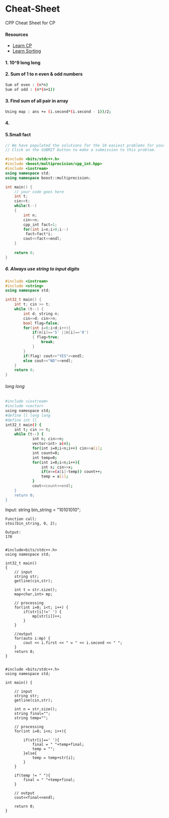 # Cheat-Sheet
CPP Cheat Sheet for CP

#### Resources
- [Learn CP](https://github.com/hkirat/Algorithmic-Resources)
- [Learn Sorting](https://lamfo-unb.github.io/2019/04/21/Sorting-algorithms/)

#### 1. 10^9 long long
#### 2. Sum of 1 to n even & odd numbers
```bash
Sum of even : (n*n)
Sum of odd : (n*(n+1))
```

#### 3. Find sum of all pair in array
```bash
Using map : ans += (i.second*(i.second - 1))/2;
```
#### 4.
#### 5.Small fact
```cpp
// We have populated the solutions for the 10 easiest problems for your support.
// Click on the SUBMIT button to make a submission to this problem.

#include <bits/stdc++.h>
#include <boost/multiprecision/cpp_int.hpp>
#include <iostream>
using namespace std;
using namespace boost::multiprecision;

int main() {
	// your code goes here
	int t;
	cin>>t;
	while(t--)
	{
	    int n;
	    cin>>n;
	    cpp_int fact=1;
	    for(int i=n;i>0;i--)
	     fact=fact*i;
	    cout<<fact<<endl; 
	}
	
	return 0;
}
```
##### 6. Always use string to input digits
```cpp
#include <iostream>
#include <string>
using namespace std;

int32_t main() {
    int t; cin >> t;
    while (t--) {
		int d; string n; 
		cin>>d; cin>>n;  
		bool flag=false;
		for(int i=0;i<d;i++){	
			if(n[i]=='5' ||n[i]=='0')
			{ flag=true;
				break;
			}
		}		
		if(flag) cout<<"YES"<<endl;
		else cout<<"NO"<<endl;	
    }
    return 0;
}
```

###### long long
```bash
#include <iostream>
#include <vector>
using namespace std;
#define ll long long
#define int ll
int32_t main() {
    int t; cin >> t;
    while (t--) {
			int n; cin>>n;
			vector<int> a(n);
			for(int i=0;i<n;i++) cin>>a[i];
			int count=0;
			int temp=0;
			for(int i=0;i<n;i++){
				int x; cin>>x;
				if(x<=(a[i]-temp)) count++;
				temp = a[i];
			}
			cout<<count<<endl;
    }
    return 0;
}

```

Input:
    string bin_string = "10101010";

    Function call:
    stoi(bin_string, 0, 2);

    Output:
    170
````

#include<bits/stdc++.h>
using namespace std;

int32_t main()
{
    // input
    string str;
    getline(cin,str);
    
    int t = str.size();
    map<char,int> mp;
    
    // processing
    for(int i=0; i<t; i++) {
        if(str[i]!=' ') {
            mp[str[i]]++;
        }
    }
    
    //output
    for(auto i:mp) {
        cout << i.first << " = " << i.second << " ";
    }
    return 0;
}


#include <bits/stdc++.h>
using namespace std;

int main() {
	
	// input
    string str;
    getline(cin,str);
    
    int n = str.size();
    string final="";
    string temp="";
    
    // processing
    for(int i=0; i<n; i++){
        
        if(str[i]==' '){
            final = " "+temp+final;
			temp = "";
        }else{
            temp = temp+str[i];
        }
    }

    if(temp != " "){
        final = " "+temp+final;
    }

    // output    
    cout<<final<<endl;

	return 0;
}

